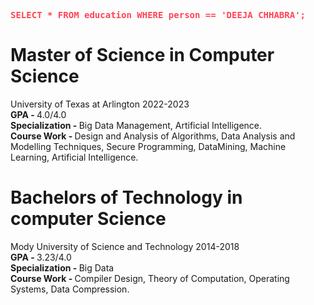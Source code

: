 <strong style="font-family: monospace; color: #f45;">SELECT * FROM education WHERE person == 'DEEJA CHHABRA';</strong>

<h1> Master of Science in Computer Science </h1>
University of Texas at Arlington 2022-2023<br>
<b>GPA - </b>4.0/4.0<br> 
<b>Specialization - </b>Big Data Management, Artificial Intelligence.<br>
<b>Course Work - </b>Design and Analysis of Algorithms, Data Analysis and Modelling Techniques, Secure Programming, DataMining, Machine
Learning, Artificial Intelligence.




<h1> Bachelors of Technology in computer Science</h1>
Mody University of Science and Technology 2014-2018<br>
<b>GPA - </b>3.23/4.0<br> 
<b>Specialization - </b>Big Data<br>
<b>Course Work - </b>Compiler Design, Theory of Computation, Operating Systems, Data Compression.
